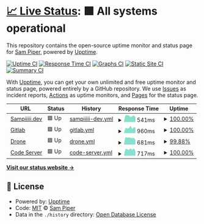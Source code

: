 # [📈 Live Status](https://uptime.samppiiiii.com): <!--live status--> **🟩 All systems operational**

This repository contains the open-source uptime monitor and status page for [Sam Piper](www.sampiiiii.dev), powered by [Upptime](https://github.com/upptime/upptime).

[![Uptime CI](https://github.com/Sampiiiii/services-uptime/workflows/Uptime%20CI/badge.svg)](https://github.com/Sampiiiii/services-uptime/actions?query=workflow%3A%22Uptime+CI%22)
[![Response Time CI](https://github.com/Sampiiiii/services-uptime/workflows/Response%20Time%20CI/badge.svg)](https://github.com/Sampiiiii/services-uptime/actions?query=workflow%3A%22Response+Time+CI%22)
[![Graphs CI](https://github.com/Sampiiiii/services-uptime/workflows/Graphs%20CI/badge.svg)](https://github.com/Sampiiiii/services-uptime/actions?query=workflow%3A%22Graphs+CI%22)
[![Static Site CI](https://github.com/Sampiiiii/services-uptime/workflows/Static%20Site%20CI/badge.svg)](https://github.com/Sampiiiii/services-uptime/actions?query=workflow%3A%22Static+Site+CI%22)
[![Summary CI](https://github.com/Sampiiiii/services-uptime/workflows/Summary%20CI/badge.svg)](https://github.com/Sampiiiii/services-uptime/actions?query=workflow%3A%22Summary+CI%22)

With [Upptime](https://upptime.js.org), you can get your own unlimited and free uptime monitor and status page, powered entirely by a GitHub repository. We use [Issues](https://github.com/Sampiiiii/services-uptime/issues) as incident reports, [Actions](https://github.com/Sampiiiii/services-uptime/actions) as uptime monitors, and [Pages](https://uptime.samppiiiii.com) for the status page.

<!--start: status pages-->
<!-- This summary is generated by Upptime (https://github.com/upptime/upptime) -->
<!-- Do not edit this manually, your changes will be overwritten -->
<!-- prettier-ignore -->
| URL | Status | History | Response Time | Uptime |
| --- | ------ | ------- | ------------- | ------ |
| <img alt="" src="https://favicons.githubusercontent.com/sampiiiii.dev" height="13"> [Sampiiiii.dev](https://sampiiiii.dev) | 🟩 Up | [sampiiiii-dev.yml](https://github.com/Sampiiiii/services-uptime/commits/HEAD/history/sampiiiii-dev.yml) | <details><summary><img alt="Response time graph" src="./graphs/sampiiiii-dev/response-time-week.png" height="20"> 541ms</summary><br><a href="https://uptime.sampiiiii.com/history/sampiiiii-dev"><img alt="Response time 507" src="https://img.shields.io/endpoint?url=https%3A%2F%2Fraw.githubusercontent.com%2FSampiiiii%2Fservices-uptime%2FHEAD%2Fapi%2Fsampiiiii-dev%2Fresponse-time.json"></a><br><a href="https://uptime.sampiiiii.com/history/sampiiiii-dev"><img alt="24-hour response time 429" src="https://img.shields.io/endpoint?url=https%3A%2F%2Fraw.githubusercontent.com%2FSampiiiii%2Fservices-uptime%2FHEAD%2Fapi%2Fsampiiiii-dev%2Fresponse-time-day.json"></a><br><a href="https://uptime.sampiiiii.com/history/sampiiiii-dev"><img alt="7-day response time 541" src="https://img.shields.io/endpoint?url=https%3A%2F%2Fraw.githubusercontent.com%2FSampiiiii%2Fservices-uptime%2FHEAD%2Fapi%2Fsampiiiii-dev%2Fresponse-time-week.json"></a><br><a href="https://uptime.sampiiiii.com/history/sampiiiii-dev"><img alt="30-day response time 605" src="https://img.shields.io/endpoint?url=https%3A%2F%2Fraw.githubusercontent.com%2FSampiiiii%2Fservices-uptime%2FHEAD%2Fapi%2Fsampiiiii-dev%2Fresponse-time-month.json"></a><br><a href="https://uptime.sampiiiii.com/history/sampiiiii-dev"><img alt="1-year response time 507" src="https://img.shields.io/endpoint?url=https%3A%2F%2Fraw.githubusercontent.com%2FSampiiiii%2Fservices-uptime%2FHEAD%2Fapi%2Fsampiiiii-dev%2Fresponse-time-year.json"></a></details> | <details><summary><a href="https://uptime.sampiiiii.com/history/sampiiiii-dev">100.00%</a></summary><a href="https://uptime.sampiiiii.com/history/sampiiiii-dev"><img alt="All-time uptime 99.27%" src="https://img.shields.io/endpoint?url=https%3A%2F%2Fraw.githubusercontent.com%2FSampiiiii%2Fservices-uptime%2FHEAD%2Fapi%2Fsampiiiii-dev%2Fuptime.json"></a><br><a href="https://uptime.sampiiiii.com/history/sampiiiii-dev"><img alt="24-hour uptime 100.00%" src="https://img.shields.io/endpoint?url=https%3A%2F%2Fraw.githubusercontent.com%2FSampiiiii%2Fservices-uptime%2FHEAD%2Fapi%2Fsampiiiii-dev%2Fuptime-day.json"></a><br><a href="https://uptime.sampiiiii.com/history/sampiiiii-dev"><img alt="7-day uptime 100.00%" src="https://img.shields.io/endpoint?url=https%3A%2F%2Fraw.githubusercontent.com%2FSampiiiii%2Fservices-uptime%2FHEAD%2Fapi%2Fsampiiiii-dev%2Fuptime-week.json"></a><br><a href="https://uptime.sampiiiii.com/history/sampiiiii-dev"><img alt="30-day uptime 96.29%" src="https://img.shields.io/endpoint?url=https%3A%2F%2Fraw.githubusercontent.com%2FSampiiiii%2Fservices-uptime%2FHEAD%2Fapi%2Fsampiiiii-dev%2Fuptime-month.json"></a><br><a href="https://uptime.sampiiiii.com/history/sampiiiii-dev"><img alt="1-year uptime 99.27%" src="https://img.shields.io/endpoint?url=https%3A%2F%2Fraw.githubusercontent.com%2FSampiiiii%2Fservices-uptime%2FHEAD%2Fapi%2Fsampiiiii-dev%2Fuptime-year.json"></a></details>
| <img alt="" src="https://favicons.githubusercontent.com/gitlab.sampiiiii.com" height="13"> [Gitlab](https://gitlab.sampiiiii.com) | 🟩 Up | [gitlab.yml](https://github.com/Sampiiiii/services-uptime/commits/HEAD/history/gitlab.yml) | <details><summary><img alt="Response time graph" src="./graphs/gitlab/response-time-week.png" height="20"> 960ms</summary><br><a href="https://uptime.sampiiiii.com/history/gitlab"><img alt="Response time 1111" src="https://img.shields.io/endpoint?url=https%3A%2F%2Fraw.githubusercontent.com%2FSampiiiii%2Fservices-uptime%2FHEAD%2Fapi%2Fgitlab%2Fresponse-time.json"></a><br><a href="https://uptime.sampiiiii.com/history/gitlab"><img alt="24-hour response time 1025" src="https://img.shields.io/endpoint?url=https%3A%2F%2Fraw.githubusercontent.com%2FSampiiiii%2Fservices-uptime%2FHEAD%2Fapi%2Fgitlab%2Fresponse-time-day.json"></a><br><a href="https://uptime.sampiiiii.com/history/gitlab"><img alt="7-day response time 960" src="https://img.shields.io/endpoint?url=https%3A%2F%2Fraw.githubusercontent.com%2FSampiiiii%2Fservices-uptime%2FHEAD%2Fapi%2Fgitlab%2Fresponse-time-week.json"></a><br><a href="https://uptime.sampiiiii.com/history/gitlab"><img alt="30-day response time 1040" src="https://img.shields.io/endpoint?url=https%3A%2F%2Fraw.githubusercontent.com%2FSampiiiii%2Fservices-uptime%2FHEAD%2Fapi%2Fgitlab%2Fresponse-time-month.json"></a><br><a href="https://uptime.sampiiiii.com/history/gitlab"><img alt="1-year response time 1111" src="https://img.shields.io/endpoint?url=https%3A%2F%2Fraw.githubusercontent.com%2FSampiiiii%2Fservices-uptime%2FHEAD%2Fapi%2Fgitlab%2Fresponse-time-year.json"></a></details> | <details><summary><a href="https://uptime.sampiiiii.com/history/gitlab">100.00%</a></summary><a href="https://uptime.sampiiiii.com/history/gitlab"><img alt="All-time uptime 99.11%" src="https://img.shields.io/endpoint?url=https%3A%2F%2Fraw.githubusercontent.com%2FSampiiiii%2Fservices-uptime%2FHEAD%2Fapi%2Fgitlab%2Fuptime.json"></a><br><a href="https://uptime.sampiiiii.com/history/gitlab"><img alt="24-hour uptime 100.00%" src="https://img.shields.io/endpoint?url=https%3A%2F%2Fraw.githubusercontent.com%2FSampiiiii%2Fservices-uptime%2FHEAD%2Fapi%2Fgitlab%2Fuptime-day.json"></a><br><a href="https://uptime.sampiiiii.com/history/gitlab"><img alt="7-day uptime 100.00%" src="https://img.shields.io/endpoint?url=https%3A%2F%2Fraw.githubusercontent.com%2FSampiiiii%2Fservices-uptime%2FHEAD%2Fapi%2Fgitlab%2Fuptime-week.json"></a><br><a href="https://uptime.sampiiiii.com/history/gitlab"><img alt="30-day uptime 96.30%" src="https://img.shields.io/endpoint?url=https%3A%2F%2Fraw.githubusercontent.com%2FSampiiiii%2Fservices-uptime%2FHEAD%2Fapi%2Fgitlab%2Fuptime-month.json"></a><br><a href="https://uptime.sampiiiii.com/history/gitlab"><img alt="1-year uptime 99.11%" src="https://img.shields.io/endpoint?url=https%3A%2F%2Fraw.githubusercontent.com%2FSampiiiii%2Fservices-uptime%2FHEAD%2Fapi%2Fgitlab%2Fuptime-year.json"></a></details>
| <img alt="" src="https://favicons.githubusercontent.com/drone.sampiiiii.com" height="13"> [Drone](https://drone.sampiiiii.com) | 🟩 Up | [drone.yml](https://github.com/Sampiiiii/services-uptime/commits/HEAD/history/drone.yml) | <details><summary><img alt="Response time graph" src="./graphs/drone/response-time-week.png" height="20"> 681ms</summary><br><a href="https://uptime.sampiiiii.com/history/drone"><img alt="Response time 654" src="https://img.shields.io/endpoint?url=https%3A%2F%2Fraw.githubusercontent.com%2FSampiiiii%2Fservices-uptime%2FHEAD%2Fapi%2Fdrone%2Fresponse-time.json"></a><br><a href="https://uptime.sampiiiii.com/history/drone"><img alt="24-hour response time 585" src="https://img.shields.io/endpoint?url=https%3A%2F%2Fraw.githubusercontent.com%2FSampiiiii%2Fservices-uptime%2FHEAD%2Fapi%2Fdrone%2Fresponse-time-day.json"></a><br><a href="https://uptime.sampiiiii.com/history/drone"><img alt="7-day response time 681" src="https://img.shields.io/endpoint?url=https%3A%2F%2Fraw.githubusercontent.com%2FSampiiiii%2Fservices-uptime%2FHEAD%2Fapi%2Fdrone%2Fresponse-time-week.json"></a><br><a href="https://uptime.sampiiiii.com/history/drone"><img alt="30-day response time 741" src="https://img.shields.io/endpoint?url=https%3A%2F%2Fraw.githubusercontent.com%2FSampiiiii%2Fservices-uptime%2FHEAD%2Fapi%2Fdrone%2Fresponse-time-month.json"></a><br><a href="https://uptime.sampiiiii.com/history/drone"><img alt="1-year response time 654" src="https://img.shields.io/endpoint?url=https%3A%2F%2Fraw.githubusercontent.com%2FSampiiiii%2Fservices-uptime%2FHEAD%2Fapi%2Fdrone%2Fresponse-time-year.json"></a></details> | <details><summary><a href="https://uptime.sampiiiii.com/history/drone">99.88%</a></summary><a href="https://uptime.sampiiiii.com/history/drone"><img alt="All-time uptime 98.16%" src="https://img.shields.io/endpoint?url=https%3A%2F%2Fraw.githubusercontent.com%2FSampiiiii%2Fservices-uptime%2FHEAD%2Fapi%2Fdrone%2Fuptime.json"></a><br><a href="https://uptime.sampiiiii.com/history/drone"><img alt="24-hour uptime 99.14%" src="https://img.shields.io/endpoint?url=https%3A%2F%2Fraw.githubusercontent.com%2FSampiiiii%2Fservices-uptime%2FHEAD%2Fapi%2Fdrone%2Fuptime-day.json"></a><br><a href="https://uptime.sampiiiii.com/history/drone"><img alt="7-day uptime 99.88%" src="https://img.shields.io/endpoint?url=https%3A%2F%2Fraw.githubusercontent.com%2FSampiiiii%2Fservices-uptime%2FHEAD%2Fapi%2Fdrone%2Fuptime-week.json"></a><br><a href="https://uptime.sampiiiii.com/history/drone"><img alt="30-day uptime 96.27%" src="https://img.shields.io/endpoint?url=https%3A%2F%2Fraw.githubusercontent.com%2FSampiiiii%2Fservices-uptime%2FHEAD%2Fapi%2Fdrone%2Fuptime-month.json"></a><br><a href="https://uptime.sampiiiii.com/history/drone"><img alt="1-year uptime 98.16%" src="https://img.shields.io/endpoint?url=https%3A%2F%2Fraw.githubusercontent.com%2FSampiiiii%2Fservices-uptime%2FHEAD%2Fapi%2Fdrone%2Fuptime-year.json"></a></details>
| <img alt="" src="https://favicons.githubusercontent.com/code-server.sampiiiii.com" height="13"> [Code Server](https://code-server.sampiiiii.com) | 🟩 Up | [code-server.yml](https://github.com/Sampiiiii/services-uptime/commits/HEAD/history/code-server.yml) | <details><summary><img alt="Response time graph" src="./graphs/code-server/response-time-week.png" height="20"> 717ms</summary><br><a href="https://uptime.sampiiiii.com/history/code-server"><img alt="Response time 721" src="https://img.shields.io/endpoint?url=https%3A%2F%2Fraw.githubusercontent.com%2FSampiiiii%2Fservices-uptime%2FHEAD%2Fapi%2Fcode-server%2Fresponse-time.json"></a><br><a href="https://uptime.sampiiiii.com/history/code-server"><img alt="24-hour response time 476" src="https://img.shields.io/endpoint?url=https%3A%2F%2Fraw.githubusercontent.com%2FSampiiiii%2Fservices-uptime%2FHEAD%2Fapi%2Fcode-server%2Fresponse-time-day.json"></a><br><a href="https://uptime.sampiiiii.com/history/code-server"><img alt="7-day response time 717" src="https://img.shields.io/endpoint?url=https%3A%2F%2Fraw.githubusercontent.com%2FSampiiiii%2Fservices-uptime%2FHEAD%2Fapi%2Fcode-server%2Fresponse-time-week.json"></a><br><a href="https://uptime.sampiiiii.com/history/code-server"><img alt="30-day response time 804" src="https://img.shields.io/endpoint?url=https%3A%2F%2Fraw.githubusercontent.com%2FSampiiiii%2Fservices-uptime%2FHEAD%2Fapi%2Fcode-server%2Fresponse-time-month.json"></a><br><a href="https://uptime.sampiiiii.com/history/code-server"><img alt="1-year response time 721" src="https://img.shields.io/endpoint?url=https%3A%2F%2Fraw.githubusercontent.com%2FSampiiiii%2Fservices-uptime%2FHEAD%2Fapi%2Fcode-server%2Fresponse-time-year.json"></a></details> | <details><summary><a href="https://uptime.sampiiiii.com/history/code-server">100.00%</a></summary><a href="https://uptime.sampiiiii.com/history/code-server"><img alt="All-time uptime 99.16%" src="https://img.shields.io/endpoint?url=https%3A%2F%2Fraw.githubusercontent.com%2FSampiiiii%2Fservices-uptime%2FHEAD%2Fapi%2Fcode-server%2Fuptime.json"></a><br><a href="https://uptime.sampiiiii.com/history/code-server"><img alt="24-hour uptime 100.00%" src="https://img.shields.io/endpoint?url=https%3A%2F%2Fraw.githubusercontent.com%2FSampiiiii%2Fservices-uptime%2FHEAD%2Fapi%2Fcode-server%2Fuptime-day.json"></a><br><a href="https://uptime.sampiiiii.com/history/code-server"><img alt="7-day uptime 100.00%" src="https://img.shields.io/endpoint?url=https%3A%2F%2Fraw.githubusercontent.com%2FSampiiiii%2Fservices-uptime%2FHEAD%2Fapi%2Fcode-server%2Fuptime-week.json"></a><br><a href="https://uptime.sampiiiii.com/history/code-server"><img alt="30-day uptime 96.32%" src="https://img.shields.io/endpoint?url=https%3A%2F%2Fraw.githubusercontent.com%2FSampiiiii%2Fservices-uptime%2FHEAD%2Fapi%2Fcode-server%2Fuptime-month.json"></a><br><a href="https://uptime.sampiiiii.com/history/code-server"><img alt="1-year uptime 99.16%" src="https://img.shields.io/endpoint?url=https%3A%2F%2Fraw.githubusercontent.com%2FSampiiiii%2Fservices-uptime%2FHEAD%2Fapi%2Fcode-server%2Fuptime-year.json"></a></details>

<!--end: status pages-->

[**Visit our status website →**](https://uptime.samppiiiii.com)

## 📄 License

- Powered by: [Upptime](https://github.com/upptime/upptime)
- Code: [MIT](./LICENSE) © [Sam Piper](www.sampiiiii.dev)
- Data in the `./history` directory: [Open Database License](https://opendatacommons.org/licenses/odbl/1-0/)
